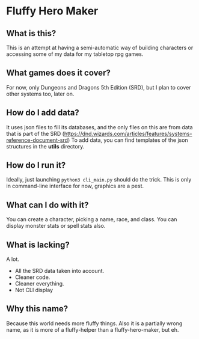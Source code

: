 # Fluffy Hero Maker
## What is this?
This is an attempt at having a semi-automatic way of building characters or accessing some of my data for my tabletop rpg games.

## What games does it cover?
For now, only Dungeons and Dragons 5th Edition (SRD), but I plan to cover other systems too, later on.

## How do I add data?
It uses json files to fill its databases, and the only files on this are from data that is part of the SRD  (https://dnd.wizards.com/articles/features/systems-reference-document-srd)
To add data, you can find templates of the json structures in the **utils** directory.

## How do I run it?
Ideally, just launching ```python3 cli_main.py``` should do the trick.
This is only in command-line interface for now, graphics are a pest.

## What can I do with it?
You can create a character, picking a name, race, and class. 
You can display monster stats or spell stats also.

## What is lacking?
A lot.
* All the SRD data taken into account.
* Cleaner code.
* Cleaner everything.
* Not CLI display

## Why this name?
Because this world needs more fluffy things. Also it is a partially wrong name, as it is more of a fluffy-helper than a fluffy-hero-maker, but eh.
